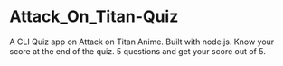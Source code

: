 # Attack_On_Titan-Quiz
A CLI Quiz app on Attack on Titan Anime. Built with node.js. Know your score at the end of the quiz.
5 questions and get your score out of 5.
